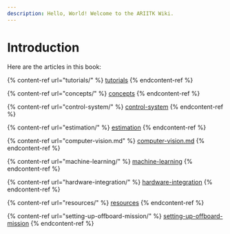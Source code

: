 ```yaml
---
description: Hello, World! Welcome to the ARIITK Wiki.
---
```


# Introduction

Here are the articles in this book:

{% content-ref url="tutorials/" %}
[tutorials](tutorials/)
{% endcontent-ref %}

{% content-ref url="concepts/" %}
[concepts](concepts/)
{% endcontent-ref %}

{% content-ref url="control-system/" %}
[control-system](control-system/)
{% endcontent-ref %}

{% content-ref url="estimation/" %}
[estimation](estimation/)
{% endcontent-ref %}

{% content-ref url="computer-vision.md" %}
[computer-vision.md](computer-vision.md)
{% endcontent-ref %}

{% content-ref url="machine-learning/" %}
[machine-learning](machine-learning/)
{% endcontent-ref %}

{% content-ref url="hardware-integration/" %}
[hardware-integration](hardware-integration/)
{% endcontent-ref %}

{% content-ref url="resources/" %}
[resources](resources/)
{% endcontent-ref %}

{% content-ref url="setting-up-offboard-mission/" %}
[setting-up-offboard-mission](setting-up-offboard-mission/)
{% endcontent-ref %}
